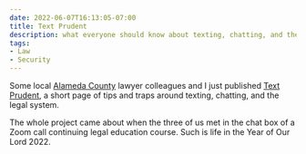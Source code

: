 ```yaml
---
date: 2022-06-07T16:13:05-07:00
title: Text Prudent
description: what everyone should know about texting, chatting, and the law
tags:
- Law
- Security
---
```


Some local [Alameda County](https://en.wikipedia.org/wiki/Alameda_County,_California) lawyer colleagues and I just published [Text Prudent](https://textprudent.com/), a short page of tips and traps around texting, chatting, and the legal system.

The whole project came about when the three of us met in the chat box of a Zoom call continuing legal education course.  Such is life in the Year of Our Lord 2022.
